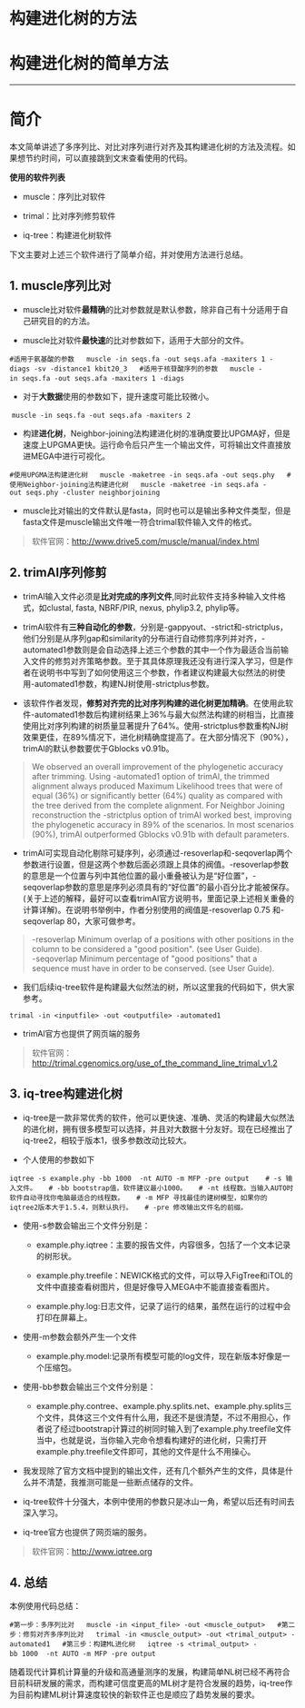 # 构建进化树的方法

# 构建进化树的简单方法

---

# 简介

本文简单讲述了多序列比、对比对序列进行对齐及其构建进化树的方法及流程。如果想节约时间，可以直接跳到文末查看使用的代码。

**使用的软件列表**

- muscle：序列比对软件
    
- trimal：比对序列修剪软件
    
- iq-tree：构建进化树软件
    

下文主要对上述三个软件进行了简单介绍，并对使用方法进行总结。

## 1. muscle序列比对

- muscle比对软件**最精确**的比对参数就是默认参数，除非自己有十分适用于自己研究目的的方法。
    
- muscle比对软件**最快速**的比对参数如下，适用于大部分的文件。
    

`#适用于氨基酸的参数   muscle -in seqs.fa -out seqs.afa -maxiters 1 -diags -sv -distance1 kbit20_3   #适用于核苷酸序列的参数   muscle -in seqs.fa -out seqs.afa -maxiters 1 -diags`  

- 对于**大数据**使用的参数如下，提升速度可能比较微小。
    

 `muscle -in seqs.fa -out seqs.afa -maxiters 2`

- 构建**进化树**，Neighbor-joining法构建进化树的准确度要比UPGMA好，但是速度上UPGMA更快。运行命令后只产生一个输出文件，可将输出文件直接放进MEGA中进行可视化。
    

`#使用UPGMA法构建进化树   muscle -maketree -in seqs.afa -out seqs.phy   #使用Neighbor-joining法构建进化树   muscle -maketree -in seqs.afa -out seqs.phy -cluster neighborjoining   `

- muscle比对输出的文件默认是fasta，同时也可以是输出多种文件类型，但是fasta文件是muscle输出文件唯一符合trimal软件输入文件的格式。
    

> 软件官网：http://www.drive5.com/muscle/manual/index.html

## 2. trimAl序列修剪

- trimAl输入文件必须是**比对完成的序列文件**,同时此软件支持多种输入文件格式，如clustal, fasta, NBRF/PIR, nexus, phylip3.2, phylip等。
    
- trimAl软件有**三种自动化的参数**，分别是-gappyout、-strict和-strictplus，他们分别是从序列gap和similarity的分布进行自动修剪序列并对齐，-automated1参数则是会自动选择上述三个参数的其中一个作为最适合当前输入文件的修剪对齐策略参数。至于其具体原理我还没有进行深入学习，但是作者在说明书中写到了如何使用这三个参数，作者建议构建最大似然法的树使用-automated1参数，构建NJ树使用-strictplus参数。
    
- 该软件作者发现，**修剪对齐完的比对序列构建的进化树更加精确**。在使用此软件-automated1参数后构建树结果上36%与最大似然法构建的树相当，比直接使用比对序列构建的树质量显著提升了64%。使用-strictplus参数重构NJ树效果更佳，在89%情况下，进化树精确度提高了。在大部分情况下（90%），trimAl的默认参数要优于Gblocks v0.91b。
    

> We observed an overall improvement of the phylogenetic accuracy after trimming. Using -automated1 option of trimAl, the trimmed alignment always produced Maximum Likelihood trees that were of equal (36%) or significantly better (64%) quality as compared with the tree derived from the complete alignment. For Neighbor Joining reconstruction the -strictplus option of trimAl worked best, improving the phylogenetic accuracy in 89% of the scenarios. In most scenarios (90%), trimAl outperformed Gblocks v0.91b with default parameters.

- trimAl可实现自动化剔除可疑序列，必须通过-resoverlap和-seqoverlap两个参数进行设置，但是这两个参数后面必须跟上具体的阀值。-resoverlap参数的意思是一个位置与列中其他位置的最小重叠被认为是“好位置”，-seqoverlap参数的意思是序列必须具有的“好位置”的最小百分比才能被保存。(关于上述的解释，最好可以查看trimAl官方说明书，里面记录上述相关重叠的计算详解)。在说明书举例中，作者分别使用的阀值是-resoverlap 0.75 和-seqoverlap 80，大家可做参考。
    

> -resoverlap Minimum overlap of a positions with other positions in the column to be considered a "good position". (see User Guide).  
> -seqoverlap Minimum percentage of "good positions" that a sequence must have in order to be conserved. (see User Guide).

- 我们后续iq-tree软件是构建最大似然法的树，所以这里我的代码如下，供大家参考。
    

`trimal -in <inputfile> -out <outputfile> -automated1   `

- trimAl官方也提供了网页端的服务
    

> 软件官网：http://trimal.cgenomics.org/use_of_the_command_line_trimal_v1.2

## 3. iq-tree构建进化树

- iq-tree是一款非常优秀的软件，他可以更快速、准确、灵活的构建最大似然法的进化树，拥有很多模型可以选择，并且对大数据十分友好。现在已经推出了iq-tree2，相较于版本1，很多参数改动比较大。
    
- 个人使用的参数如下
    

`iqtree -s example.phy -bb 1000  -nt AUTO -m MFP -pre output    # -s 输入文件。   # -bb bootstrap值，软件建议最小1000。   # -nt 线程数。当输入AUTO时软件自动寻找你电脑最适合的线程数。   # -m MFP 寻找最佳的建树模型，如果你的iqtree2版本大于1.5.4，则默认执行。   # -pre 修改输出文件名的前缀。   `

- 使用-s参数会输出三个文件分别是：
    
    - example.phy.iqtree：主要的报告文件，内容很多，包括了一个文本记录的树形状。
        
    - example.phy.treefile：NEWICK格式的文件，可以导入FigTree和iTOL的文件中直接查看树图片，但是好像导入MEGA中不能直接查看图片。
        
    - example.phy.log:日志文件，记录了运行的结果，虽然在运行的过程中会打印在屏幕上。
        
    
- 使用-m参数会额外产生一个文件
    
    - example.phy.model:记录所有模型可能的log文件，现在新版本好像是一个压缩包。
        
    
- 使用-bb参数会输出三个文件分别是：
    
    - example.phy.contree、example.phy.splits.net、example.phy.splits三个文件，具体这三个文件有什么用，我还不是很清楚，不过不用担心，作者说了经过bootstrap计算过的树同时输入到了example.phy.treefile文件当中，也就是说，当你输入完命令想看构建好的进化树，只需打开example.phy.treefile文件即可，其他的文件是什么不用操心。
        
    
- 我发现除了官方文档中提到的输出文件，还有几个额外产生的文件，具体是什么并不清楚，我推测可能是一些断点储存的文件。
    
- iq-tree软件十分强大，本例中使用的参数只是冰山一角，希望以后还有时间去深入学习。
    
- iq-tree官方也提供了网页端的服务。
    

> 软件官网：http://www.iqtree.org

## 4. 总结

本例使用代码总结：

`#第一步：多序列比对   muscle -in <input_file> -out <muscle_output>   #第二步：修剪对齐多序列比对   trimal -in <muscle_output> -out <trimal_output> -automated1   #第三步：构建ML进化树   iqtree -s <trimal_output> -bb 1000  -nt AUTO -m MFP -pre output` 

随着现代计算机计算量的升级和高通量测序的发展，构建简单NL树已经不再符合目前科研发展的需求，而构建可信度更高的ML树才是符合发展的趋势，iq-tree作为目前构建ML树计算速度较快的新软件正也是顺应了趋势发展的要求。